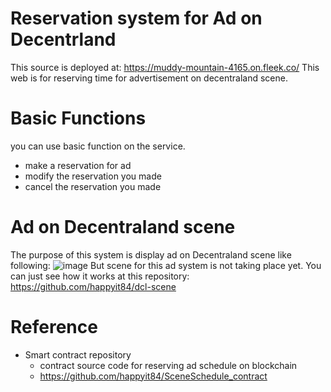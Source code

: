 # Reservation system for Ad on Decentrland
This source is deployed at: https://muddy-mountain-4165.on.fleek.co/
This web is for reserving time for advertisement on decentraland scene.


# Basic Functions
you can use basic function on the service.
- make a reservation for ad
- modify the reservation you made
- cancel the reservation you made


# Ad on Decentraland scene
The purpose of this system is display ad on Decentraland scene like following:
![image](https://user-images.githubusercontent.com/13310134/198864269-97b4eb26-9b3f-45ef-896e-dbacf2995f54.png)
But scene for this ad system is not taking place yet.
You can just see how it works at this repository: https://github.com/happyit84/dcl-scene


# Reference
- Smart contract repository
  * contract source code for reserving ad schedule on blockchain
  * https://github.com/happyit84/SceneSchedule_contract
